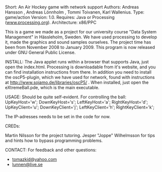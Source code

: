 
Short:        An Air Hockey game with network support
Authors:      Andreas Hansson , Andreas Lönnholm , Tommi Toivanen, Karl Wallenius.
Type:         game/action
Version:      1.0.
Requires:     Java or Processing (www.processing.org).
Architecture: x86/PPC


This is a game we made as a project for our university course "Data System Management" in Hässleholm, Sweden.
We have used processing to develop it, made the graphics and sound samples ourselves.
The project time has been from November 2008 to January 2009.
This program is now released under GNU General Public License.




INSTALL:
The Java applet runs within a browser that supports Java, just open the index.html.
Processing is downloadable from it's website, and you can find installation instructions from there.
In addition you need to install the  oscP5-plugin, which we have used for network, found with instructions at http://www.sojamo.de/libraries/oscP5/ .
When installed, just open the eXtremeBall.pde, which is the main executable.



USAGE:
Should be quite self-evident.
For controlling the ball:
 UpKeyHost='w'; DownKeyHost='s'; LeftKeyHost='a'; RightKeyHost='d';
 UpKeyClient='u'; DownKeyClient='j'; LeftKeyClient='h'; RightKeyClient='k';

The IP-adresses needs to be set in the code for now.


CREDs:

Martin Nilsson for the project tutoring.
Jesper "Joppe" Wilhelmsson for tips and hints how to bypass programming problems.


CONTACT: 
For feedback and other questions: 
* tomazkid@yahoo.com
* lunnen@live.se





